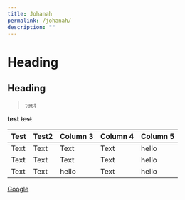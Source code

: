 ```yaml
---
title: Johanah
permalink: /johanah/
description: ""
---
```

# Heading

## Heading

> test

**test**
~~test~~

| Test | Test2 | Column 3 | Column 4 |Column 5|
| -------- |--------|--------|--------|--------|
| Text     | Text     | Text     | Text| hello|
| Text     | Text     | Text     | Text| hello|
| Text     | Text     | hello    | Text| hello|

[Google](www.google.com)

